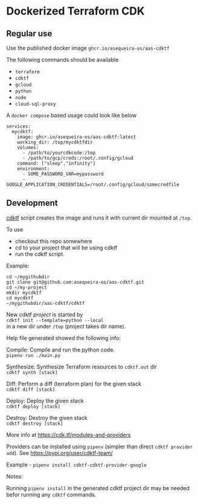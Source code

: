 # Dockerized Terraform CDK

## Regular use
Use the published docker image `ghcr.io/asequeira-os/aas-cdktf`

The following commands should be available
- `terraform` 
- `cdktf`
- `gcloud`
- `python`
- `node`
- `cloud-sql-proxy`

A `docker compose` based usage could look like below
```
services:
  mycdktf:
    image: ghcr.io/asequeira-os/aas-cdktf:latest
    working_dir: /top/mycdktfdir
    volumes:
      - /path/to/yourcdkcode:/top
      - /path/to/gcp/creds:/root/.config/gcloud
    command: ["sleep","infinity"]
    environment:
      - SOME_PASSWORD_VAR=mypassword
      - GOOGLE_APPLICATION_CREDENTIALS=/root/.config/gcloud/somecredfile

```

## Development
[cdktf](./cdktf) script creates the image
and runs it with current dir mounted at `/top`.

To use

- checkout this repo somewhere
- cd to your project that will be using cdktf
- run the cdktf script.

Example:

```
cd ~/mygithubdir
git clone git@github.com:asequeira-os/aas-cdktf.git
cd ~/my-project
mkdir mycdktf
cd mycdktf
~/mygithubdir/aas-cdktf/cdktf
```

New cdktf *project* is started by  
`cdktf init --template=python --local`  
in a new dir under `/top` (project takes dir name).

Help file generated showed the following info:

Compile: Compile and run the python code.  
`pipenv run ./main.py`

Synthesize: Synthesize Terraform resources to `cdktf.out` dir  
`cdktf synth [stack]`

Diff: Perform a diff (terraform plan) for the given stack  
`cdktf diff [stack]`

Deploy: Deploy the given stack  
`cdktf deploy [stack]`

Destroy: Destroy the given stack  
`cdktf destroy [stack]`

More info at <https://cdk.tf/modules-and-providers>

Providers can be installed using `pipenv`
(simpler than direct `cdktf provider add`).
See <https://pypi.org/user/cdktf-team/>

Example - `pipenv install cdktf-cdktf-provider-google`

Notes:

Running `pipenv install` in the generated cdktf project dir
may be needed befor running any `cdktf` commands.
